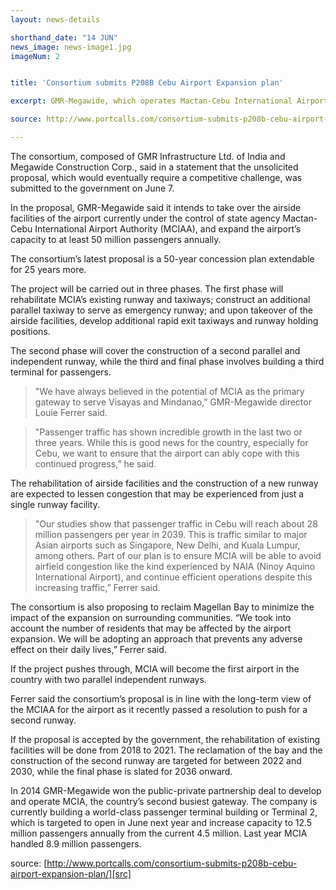 ```yaml
---
layout: news-details

shorthand_date: "14 JUN"
news_image: news-image1.jpg
imageNum: 2


title: 'Consortium submits P208B Cebu Airport Expansion plan'

excerpt: GMR-Megawide, which operates Mactan-Cebu International Airport (MCIA), is proposing to construct a second runway and expand the airport for P208 billion.

source: http://www.portcalls.com/consortium-submits-p208b-cebu-airport-expansion-plan/

---
```


The consortium, composed of GMR Infrastructure Ltd. of India and Megawide Construction Corp., said in a statement that the unsolicited proposal, which would eventually require a competitive challenge, was submitted to the government on June 7.

In the proposal, GMR-Megawide said it intends to take over the airside facilities of the airport currently under the control of state agency Mactan-Cebu International Airport Authority (MCIAA), and expand the airport’s capacity to at least 50 million passengers annually.

The consortium’s latest proposal is a 50-year concession plan extendable for 25 years more.

The project will be carried out in three phases. The first phase will rehabilitate MCIA’s existing runway and taxiways; construct an additional parallel taxiway to serve as emergency runway; and upon takeover of the airside facilities, develop additional rapid exit taxiways and runway holding positions.

The second phase will cover the construction of a second parallel and independent runway, while the third and final phase involves building a third terminal for passengers.

>"We have always believed in the potential of MCIA as the primary gateway to serve Visayas and Mindanao,” GMR-Megawide director Louie Ferrer said.

>"Passenger traffic has shown incredible growth in the last two or three years. While this is good news for the country, especially for Cebu, we want to ensure that the airport can ably cope with this continued progress,” he said.

The rehabilitation of airside facilities and the construction of a new runway are expected to lessen congestion that may be experienced from just a single runway facility.

>"Our studies show that passenger traffic in Cebu will reach about 28 million passengers per year in 2039. This is traffic similar to major Asian airports such as Singapore, New Delhi, and Kuala Lumpur, among others. Part of our plan is to ensure MCIA will be able to avoid airfield congestion like the kind experienced by NAIA (Ninoy Aquino International Airport), and continue efficient operations despite this increasing traffic,” Ferrer said.

The consortium is also proposing to reclaim Magellan Bay to minimize the impact of the expansion on surrounding communities. “We took into account the number of residents that may be affected by the airport expansion. We will be adopting an approach that prevents any adverse effect on their daily lives,” Ferrer said.

If the project pushes through, MCIA will become the first airport in the country with two parallel independent runways.

Ferrer said the consortium’s proposal is in line with the long-term view of the MCIAA for the airport as it recently passed a resolution to push for a second runway.

If the proposal is accepted by the government, the rehabilitation of existing facilities will be done from 2018 to 2021. The reclamation of the bay and the construction of the second runway are targeted for between 2022 and 2030, while the final phase is slated for 2036 onward.

In 2014 GMR-Megawide won the public-private partnership deal to develop and operate MCIA, the country’s second busiest gateway. The company is currently building a world-class passenger terminal building or Terminal 2, which is targeted to open in June next year and increase capacity to 12.5 million passengers annually from the current 4.5 million. Last year MCIA handled 8.9 million passengers.

source: [http://www.portcalls.com/consortium-submits-p208b-cebu-airport-expansion-plan/][src]

[src]: http://www.portcalls.com/consortium-submits-p208b-cebu-airport-expansion-plan/